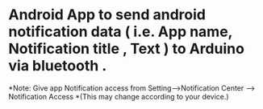 # Android App to send android notification data ( i.e. App name, Notification title , Text ) to Arduino via bluetooth .

*Note: Give app Notification access from 
                        Setting-->Notification Center --> Notification Access 
                                *(This may change according to your device.)
